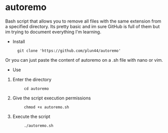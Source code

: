 # autoremo
Bash script that allows you to remove all files with the same extension from a specified directory. Its pretty basic and im sure GitHub is full of them but im trying to document everything I'm learning.

- Install

    	git clone 'https://github.com/plun44/autoremo'

Or you can just paste the content of autoremo on a .sh file with nano or vim.

- Use

1. Enter the directory

			cd autoremo

2. Give the script execution permissions

			chmod +x autoremo.sh

3. Execute the script

			./autoremo.sh


			
